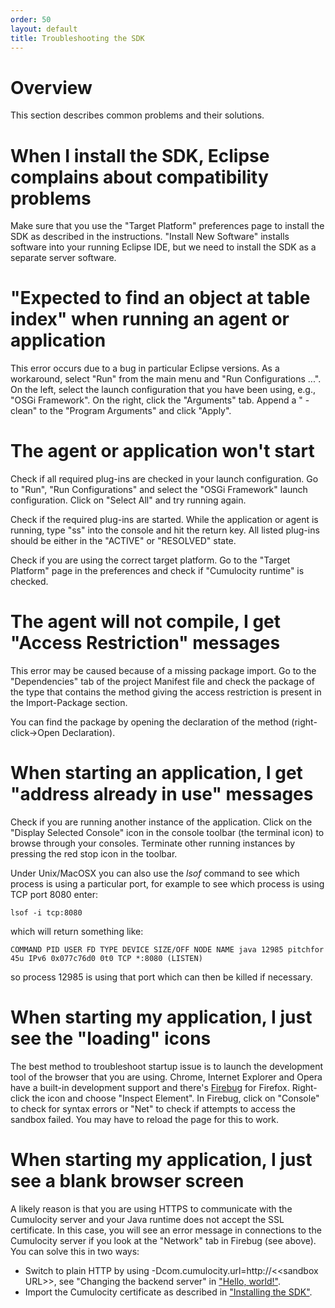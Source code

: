 ```yaml
---
order: 50
layout: default
title: Troubleshooting the SDK
---
```

# Overview

This section describes common problems and their solutions.

# When I install the SDK, Eclipse complains about compatibility problems

Make sure that you use the "Target Platform" preferences page to install the SDK as described in the instructions. "Install New Software" installs software into your running Eclipse IDE, but we need to install the SDK as a separate server software.

# "Expected to find an object at table index" when running an agent or application

This error occurs due to a bug in particular Eclipse versions. As a workaround, select "Run" from the main menu and "Run Configurations ...". On the left, select the launch configuration that you have been using, e.g., "OSGi Framework". On the right, click the "Arguments" tab. Append a " -clean" to the "Program Arguments" and click "Apply".

# The agent or application won't start

Check if all required plug-ins are checked in your launch configuration. Go to "Run", "Run Configurations" and select the "OSGi Framework" launch configuration. Click on "Select All" and try running again.

Check if the required plug-ins are started. While the application or agent is running, type "ss" into the console and hit the return key. All listed plug-ins should be either in the "ACTIVE" or "RESOLVED" state.

Check if you are using the correct target platform. Go to the "Target Platform" page in the preferences and check if "Cumulocity runtime" is checked.

# The agent will not compile, I get "Access Restriction" messages

This error may be caused because of a missing package import. Go to the "Dependencies" tab of the project Manifest file and check the package of the type that contains the method giving the access restriction is present in the Import-Package section.

You can find the package by opening the declaration of the method (right-click-\>Open Declaration).

# When starting an application, I get "address already in use" messages

Check if you are running another instance of the application. Click on the "Display Selected Console" icon in the console toolbar (the terminal icon) to browse through your consoles. Terminate other running instances by pressing the red stop icon in the toolbar.

Under Unix/MacOSX you can also use the *lsof* command to see which process is using a particular port, for example to see which process is using TCP port 8080 enter:

    lsof -i tcp:8080

which will return something like:

    COMMAND PID USER FD TYPE DEVICE SIZE/OFF NODE NAME java 12985 pitchfor 45u IPv6 0x077c76d0 0t0 TCP *:8080 (LISTEN)

so process 12985 is using that port which can then be killed if necessary.

# When starting my application, I just see the "loading" icons

The best method to troubleshoot startup issue is to launch the development tool of the browser that you are using. Chrome, Internet Explorer and Opera have a built-in development support and there's [Firebug](http://getfirebug.com/) for Firefox. Right-click the icon and choose "Inspect Element". In Firebug, click on "Console" to check for syntax errors or "Net" to check if attempts to access the sandbox failed. You may have to reload the page for this to work.

# When starting my application, I just see a blank browser screen

A likely reason is that you are using HTTPS to communicate with the Cumulocity server and your Java runtime does not accept the SSL certificate. In this case, you will see an error message in connections to the Cumulocity server if you look at the "Network" tab in Firebug (see above). You can solve this in two ways:

-   Switch to plain HTTP by using -Dcom.cumulocity.url=http://\<\<sandbox URL\>\>, see "Changing the backend server" in ["Hello, world!"](index.php?option=com_k2&view=item&id=818).
-   Import the Cumulocity certificate as described in ["Installing the SDK"](index.php?option=com_k2&view=item&id=814).

